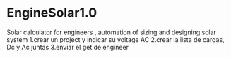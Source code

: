 # EngineSolar1.0
Solar calculator for engineers , automation of sizing and designing solar system
1.crear un project y indicar su voltage AC
2.crear la lista de cargas, Dc y Ac juntas
3.enviar el get de engineer